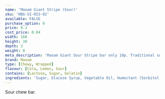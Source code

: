 ```yaml
---
name: 'Maoam Giant Stripe (Sour)'
sku: 'HBG-SI-053-02'
available: FALSE
purchase_option: 0
price: 0.1
cost_price: 0.04
width: 160
height: 30
depth: 3
weight: 0
meta_description: 'Maoam Giant Sour Stripe bar only 10p. Traditional sweets and more at Humbugs Confectionery Store. Specialists in satisfying your sweet tooth!'
brand: Maoam
type: [Chewy, Wrapped]
flavour: [Cola, Lemon, Sour]
contains: [Lactose, Sugar, Gelatin]
ingredients: 'Sugar, Glucose Syrup, Vegetable Oil, Humectant (Sorbitol Syrup), Fruit Juice From Concentrate, Gelling Agent (Gelatine), Citric Acid, Fruit & Plant Concentrates, Flavouring, Invert Sugar Syrup'
---
```

Sour chew bar.